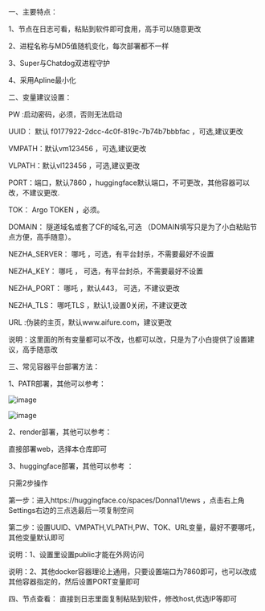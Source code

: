 一、主要特点：

1、节点在日志可看，粘贴到软件即可食用，高手可以随意更改

2、进程名称与MD5值随机变化，每次部署都不一样

3、Super与Chatdog双进程守护

4、采用Apline最小化

二、变量建议设置：

PW  :启动密码，必须，否则无法启动

UUID： 默认 f0177922-2dcc-4c0f-819c-7b74b7bbbfac ，可选,建议更改

VMPATH：默认vm123456 ，可选,建议更改

VLPATH：默认vl123456 ，可选,建议更改

PORT：端口，默认7860 ，huggingface默认端口，不可更改，其他容器可以改，不建议更改.

TOK： Argo TOKEN ，必须。

DOMAIN： 隧道域名或套了CF的域名,可选 （DOMAIN填写只是为了小白粘贴节点方便，高手随意）。

NEZHA_SERVER： 哪吒 ，可选，有平台封杀，不需要最好不设置

NEZHA_KEY： 哪吒 ， 可选，有平台封杀，不需要最好不设置

NEZHA_PORT： 哪吒 ，默认443， 可选，不建议更改

NEZHA_TLS： 哪吒TLS ，默认1,设置0关闭，不建议更改

URL  :伪装的主页，默认www.aifure.com，建议更改

说明：这里面的所有变量都可以不改，也都可以改，只是为了小白提供了设置建议，高手随意改

三、常见容器平台部署方法：

1、PATR部署，其他可以参考：

![image](https://github.com/dsadsadsss/x-docker/blob/main/png/patr1.PNG)

![image](https://github.com/dsadsadsss/x-docker/blob/main/png/patr2.PNG)

2、render部署，其他可以参考：

直接部署web，选择本仓库即可

3、huggingface部署，其他可以参考 ：

只需2步操作

第一步：进入https://huggingface.co/spaces/Donna11/tews ，点击右上角Settings右边的三点选最后一项复制空间

第二步：设置UUID、VMPATH,VLPATH,PW、TOK、URL变量，最好不要哪吒，其他变量默认即可

说明：1、设置里设置public才能在外网访问

说明：2、其他docker容器理论上通用，只要设置端口为7860即可，也可以改成其他容器指定的，然后设置PORT变量即可

四、节点查看： 直接到日志里面复制粘贴到软件，修改host,优选IP等即可

